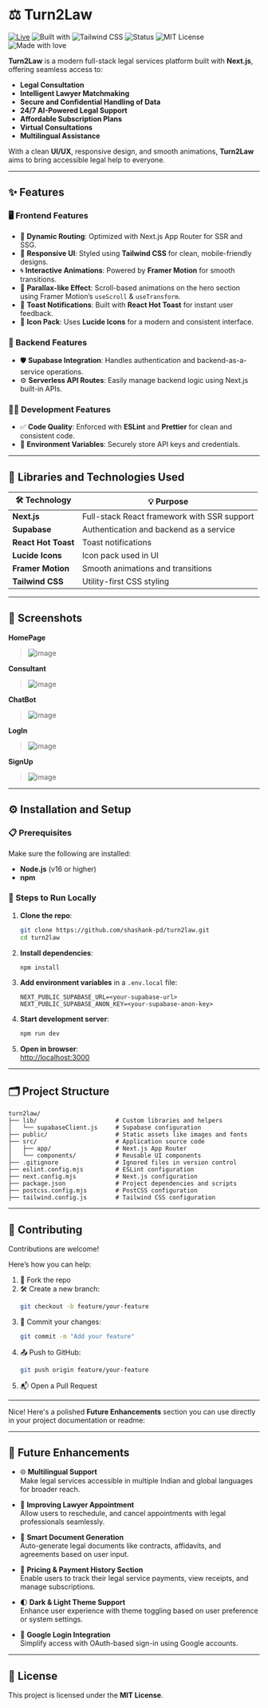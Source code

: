 # ⚖️ Turn2Law

[![Live](https://img.shields.io/badge/Live-Demo-brightgreen?style=flat-square)](https://turntwolaw.vercel.app)
![Built with](https://img.shields.io/badge/Built%20with-Next.js-000?logo=next.js)
![Tailwind CSS](https://img.shields.io/badge/Styled%20With-Tailwind_CSS-38bdf8?logo=tailwindcss&logoColor=white)
![Status](https://img.shields.io/badge/Status-Active-success)
![MIT License](https://img.shields.io/badge/License-MIT-blue.svg)
![Made with love](https://img.shields.io/badge/Made%20with-%E2%9D%A4-red)


**Turn2Law** is a modern full-stack legal services platform built with **Next.js**, offering seamless access to:

- **Legal Consultation**
- **Intelligent Lawyer Matchmaking**
- **Secure and Confidential Handling of Data**
- **24/7 AI-Powered Legal Support**
- **Affordable Subscription Plans**
- **Virtual Consultations**
- **Multilingual Assistance**

With a clean **UI/UX**, responsive design, and smooth animations, **Turn2Law** aims to bring accessible legal help to everyone.

---

## ✨ Features

### 🖥️ Frontend Features
- 🧭 **Dynamic Routing**: Optimized with Next.js App Router for SSR and SSG.
- 📱 **Responsive UI**: Styled using **Tailwind CSS** for clean, mobile-friendly designs.
- 🌀 **Interactive Animations**: Powered by **Framer Motion** for smooth transitions.
- 🎢 **Parallax-like Effect**: Scroll-based animations on the hero section using Framer Motion’s `useScroll` & `useTransform`.
- 🔔 **Toast Notifications**: Built with **React Hot Toast** for instant user feedback.
- 🧩 **Icon Pack**: Uses **Lucide Icons** for a modern and consistent interface.

### 🔧 Backend Features
- 🛡️ **Supabase Integration**: Handles authentication and backend-as-a-service operations.
- ⚙️ **Serverless API Routes**: Easily manage backend logic using Next.js built-in APIs.

### 🧑‍💻 Development Features
- ✅ **Code Quality**: Enforced with **ESLint** and **Prettier** for clean and consistent code.
- 🔐 **Environment Variables**: Securely store API keys and credentials.

---

## 🧰 Libraries and Technologies Used

| 🛠️ **Technology**     | 💡 **Purpose**                               |
|----------------------|----------------------------------------------|
| **Next.js**          | Full-stack React framework with SSR support |
| **Supabase**         | Authentication and backend as a service     |
| **React Hot Toast**  | Toast notifications                         |
| **Lucide Icons**     | Icon pack used in UI                        |
| **Framer Motion**    | Smooth animations and transitions           |
| **Tailwind CSS**     | Utility-first CSS styling                  |

---

## 📸 Screenshots

**HomePage**
> ![image](https://github.com/user-attachments/assets/4c829621-dfef-42f8-b028-1fe0aa307a04)

**Consultant**
> ![image](https://github.com/user-attachments/assets/265d130d-1efe-4915-936e-7f0b5233a855)

**ChatBot**
> ![image](https://github.com/user-attachments/assets/d41bb872-b941-40b3-a2d3-a4ab1dafe469)

**LogIn**
> ![image](https://github.com/user-attachments/assets/2eaed219-a56d-4c42-a730-2bc951e58d30)

**SignUp**
> ![image](https://github.com/user-attachments/assets/2f607202-3491-49bc-8ce9-a0998db1bd5d)

---

## ⚙️ Installation and Setup

### 📋 Prerequisites
Make sure the following are installed:
- **Node.js** (v16 or higher)
- **npm**

### 🚀 Steps to Run Locally
1. **Clone the repo**:
   ```bash
   git clone https://github.com/shashank-pd/turn2law.git
   cd turn2law
   ```

2. **Install dependencies**:
   ```bash
   npm install
   ```

3. **Add environment variables** in a `.env.local` file:
   ```env
   NEXT_PUBLIC_SUPABASE_URL=<your-supabase-url>
   NEXT_PUBLIC_SUPABASE_ANON_KEY=<your-supabase-anon-key>
   ```

4. **Start development server**:
   ```bash
   npm run dev
   ```

5. **Open in browser**:  
   [http://localhost:3000](http://localhost:3000)

---

## 🗂️ Project Structure

```plaintext
turn2law/
├── lib/                      # Custom libraries and helpers
│   └── supabaseClient.js     # Supabase configuration
├── public/                   # Static assets like images and fonts
├── src/                      # Application source code
│   ├── app/                  # Next.js App Router
│   └── components/           # Reusable UI components
├── .gitignore                # Ignored files in version control
├── eslint.config.mjs         # ESLint configuration
├── next.config.mjs           # Next.js configuration
├── package.json              # Project dependencies and scripts
├── postcss.config.mjs        # PostCSS configuration
├── tailwind.config.js        # Tailwind CSS configuration
```

---

## 🤝 Contributing

Contributions are welcome!  

Here’s how you can help:

1. 🍴 Fork the repo  
2. 🛠️ Create a new branch:  
   ```bash
   git checkout -b feature/your-feature
   ```
3. 💾 Commit your changes:  
   ```bash
   git commit -m "Add your feature"
   ```
4. 📤 Push to GitHub:  
   ```bash
   git push origin feature/your-feature
   ```
5. 📬 Open a Pull Request

---

Nice! Here's a polished **Future Enhancements** section you can use directly in your project documentation or readme:

---

## 🔮 Future Enhancements

- 🌐 **Multilingual Support**  
  Make legal services accessible in multiple Indian and global languages for broader reach.

- 📅 **Improving Lawyer Appointment**  
  Allow users to reschedule, and cancel appointments with legal professionals seamlessly.

- 📄 **Smart Document Generation**  
  Auto-generate legal documents like contracts, affidavits, and agreements based on user input.

- 🧾 **Pricing & Payment History Section**  
  Enable users to track their legal service payments, view receipts, and manage subscriptions.

- 🌓 **Dark & Light Theme Support**  
  Enhance user experience with theme toggling based on user preference or system settings.

- 🔐 **Google Login Integration**  
  Simplify access with OAuth-based sign-in using Google accounts.

---
## 📄 License

This project is licensed under the **MIT License**.
```
